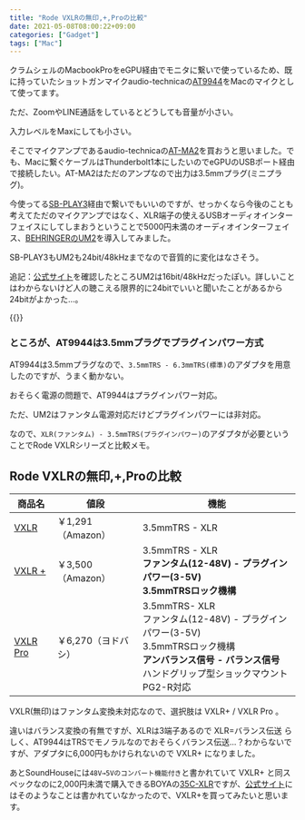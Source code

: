 ```yaml
---
title: "Rode VXLRの無印,+,Proの比較"
date: 2021-05-08T08:00:22+09:00
categories: ["Gadget"]
tags: ["Mac"]
---
```


クラムシェルのMacbookProをeGPU経由でモニタに繋いで使っているため、既に持っていたショットガンマイクaudio-technicaの[AT9944](https://amzn.to/3vQ5noH)をMacのマイクとして使ってます。

ただ、ZoomやLINE通話をしているとどうしても音量が小さい。

入力レベルをMaxにしても小さい。

そこでマイクアンプであるaudio-technicaの[AT-MA2](https://amzn.to/2R1G58k)を買おうと思いました。でも、Macに繋ぐケーブルはThunderbolt1本にしたいのでeGPUのUSBポート経由で接続したい。AT-MA2はただのアンプなので出力は3.5mmプラグ(ミニプラグ)。

今使ってる[SB-PLAY3](https://amzn.to/3xYtOlG)経由で繋いでもいいのですが、せっかくなら今後のことも考えてただのマイクアンプではなく、XLR端子の使えるUSBオーディオインターフェイスにしてしまおうということで5000円未満のオーディオインターフェイス、[BEHRINGERのUM2](https://www.soundhouse.co.jp/products/detail/item/186277/)を導入してみました。

SB-PLAY3もUM2も24bit/48kHzまでなので音質的に変化はなさそう。

追記：[公式サイト](https://www.electori-br.jp/products/461.html)を確認したところUM2は16bit/48kHzだったぽい。詳しいことはわからないけど人の聴こえる限界的に24bitでいいと聞いたことがあるから24bitがよかった...。

{{<ad>}}

### ところが、AT9944は3.5mmプラグでプラグインパワー方式

AT9944は3.5mmプラグなので、`3.5mmTRS - 6.3mmTRS(標準)`のアダプタを用意したのですが、うまく動かない。

おそらく電源の問題で、AT9944はプラグインパワー対応。

ただ、UM2はファンタム電源対応だけどプラグインパワーには非対応。

なので、`XLR(ファンタム) - 3.5mmTRS(プラグインパワー)`のアダプタが必要ということでRode VXLRシリーズと比較メモ。

## Rode VXLRの無印,+,Proの比較

| 商品名                                                       | 値段                | 機能                                                         |
| ------------------------------------------------------------ | ------------------- | ------------------------------------------------------------ |
| [VXLR](https://amzn.to/3trMcQx)                              | ￥1,291（Amazon）   | 3.5mmTRS - XLR                                               |
| [VXLR +](https://amzn.to/3nZIuN9)                            | ￥3,500（Amazon）   | 3.5mmTRS - XLR<br />**ファンタム(12-48V) - プラグインパワー(3-5V)<br />3.5mmTRSロック機構** |
| [VXLR Pro](https://www.yodobashi.com/product/100000001006008658/) | ￥6,270（ヨドバシ） | 3.5mmTRS- XLR<br />ファンタム(12-48V) - プラグインパワー(3-5V)<br />3.5mmTRSロック機構<br />**アンバランス信号 - バランス信号**<br />ハンドグリップ型ショックマウントPG2-R対応 |

VXLR(無印)はファンタム変換未対応なので、選択肢は VXLR+ / VXLR Pro 。

違いはバランス変換の有無ですが、XLRは3端子あるので XLR=バランス伝送 らしく、AT9944はTRSでモノラルなのでおそらくバランス伝送...？わからないですが、アダプタに6,000円もかけられないので VXLR+ になりました。

あとSoundHouseには`48V→5Vのコンバート機能付き`と書かれていて VXLR+ と同スペックなのに2,000円未満で購入できるBOYAの[35C-XLR](https://www.soundhouse.co.jp/products/detail/item/278722/)ですが、[公式サイト](http://www.boya-mic.com/otheraccessories/848.html)にはそのようなことは書かれていなかったので、VXLR+を買ってみたいと思います。

